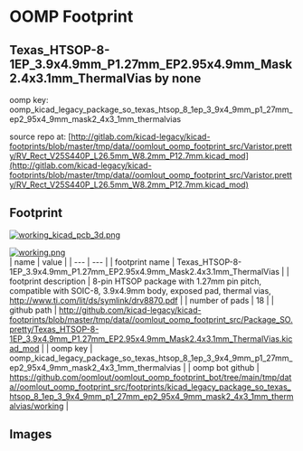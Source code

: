 # OOMP Footprint  
## Texas_HTSOP-8-1EP_3.9x4.9mm_P1.27mm_EP2.95x4.9mm_Mask2.4x3.1mm_ThermalVias  by none  
  
oomp key: oomp_kicad_legacy_package_so_texas_htsop_8_1ep_3_9x4_9mm_p1_27mm_ep2_95x4_9mm_mask2_4x3_1mm_thermalvias  
  
source repo at: [http://gitlab.com/kicad-legacy/kicad-footprints/blob/master/tmp/data//oomlout_oomp_footprint_src/Varistor.pretty/RV_Rect_V25S440P_L26.5mm_W8.2mm_P12.7mm.kicad_mod](http://gitlab.com/kicad-legacy/kicad-footprints/blob/master/tmp/data//oomlout_oomp_footprint_src/Varistor.pretty/RV_Rect_V25S440P_L26.5mm_W8.2mm_P12.7mm.kicad_mod)  
## Footprint  
  
[![working_kicad_pcb_3d.png](working_kicad_pcb_3d_600.png)](working_kicad_pcb_3d.png)  
  
[![working.png](working_600.png)](working.png)  
| name | value | 
| --- | --- | 
| footprint name | Texas_HTSOP-8-1EP_3.9x4.9mm_P1.27mm_EP2.95x4.9mm_Mask2.4x3.1mm_ThermalVias | 
| footprint description | 8-pin HTSOP package with 1.27mm pin pitch, compatible with SOIC-8, 3.9x4.9mm body, exposed pad, thermal vias, http://www.ti.com/lit/ds/symlink/drv8870.pdf | 
| number of pads | 18 | 
| github path | http://github.com/kicad-legacy/kicad-footprints/blob/master/tmp/data//oomlout_oomp_footprint_src/Package_SO.pretty/Texas_HTSOP-8-1EP_3.9x4.9mm_P1.27mm_EP2.95x4.9mm_Mask2.4x3.1mm_ThermalVias.kicad_mod | 
| oomp key | oomp_kicad_legacy_package_so_texas_htsop_8_1ep_3_9x4_9mm_p1_27mm_ep2_95x4_9mm_mask2_4x3_1mm_thermalvias | 
| oomp bot github | https://github.com/oomlout/oomlout_oomp_footprint_bot/tree/main/tmp/data//oomlout_oomp_footprint_src/footprints/kicad_legacy_package_so_texas_htsop_8_1ep_3_9x4_9mm_p1_27mm_ep2_95x4_9mm_mask2_4x3_1mm_thermalvias/working | 
## Images  

